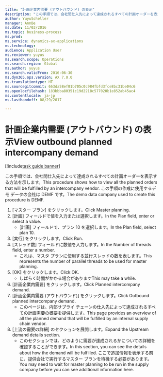 ```yaml
--- 
title: "計画企業内需要 (アウトバウンド) の表示"
description: "この手順では、会社間仕入先によって達成されるすべての計画オーダーを表示する方法を示します。"
author: YuyuScheller
manager: AnnBe
ms.date: 11/03/2016
ms.topic: business-process
ms.prod: 
ms.service: dynamics-ax-applications
ms.technology: 
audience: Application User
ms.reviewer: yuyus
ms.search.scope: Operations
ms.search.region: Global
ms.author: yuyus
ms.search.validFrom: 2016-06-30
ms.dyn365.ops.version: AX 7.0.0
ms.translationtype: HT
ms.sourcegitcommit: 663da58ef01b705c0c984fbfd3fce8bc31be04c6
ms.openlocfilehash: 183bbba80351c19d2218c577020b1e852ab45ac4
ms.contentlocale: ja-jp
ms.lasthandoff: 08/29/2017

---
```

# <a name="view-outbound-planned-intercompany-demand"></a><span data-ttu-id="ca6d5-103">計画企業内需要 (アウトバウンド) の表示</span><span class="sxs-lookup"><span data-stu-id="ca6d5-103">View outbound planned intercompany demand</span></span>

[!include[task guide banner](../../includes/task-guide-banner.md)]

<span data-ttu-id="ca6d5-104">この手順では、会社間仕入先によって達成されるすべての計画オーダーを表示する方法を示します。</span><span class="sxs-lookup"><span data-stu-id="ca6d5-104">This procedure shows how to view all the planned orders that will be fulfilled by an intercompany vendor.</span></span> <span data-ttu-id="ca6d5-105">この手順の作成に使用するデモ データの会社は DEMF です。</span><span class="sxs-lookup"><span data-stu-id="ca6d5-105">The demo data company used to create this procedure is DEMF.</span></span>

1. <span data-ttu-id="ca6d5-106">[マスター プラン] をクリックします。</span><span class="sxs-lookup"><span data-stu-id="ca6d5-106">Click Master planning.</span></span>
2. <span data-ttu-id="ca6d5-107">[計画] フィールドで値を入力または選択します。</span><span class="sxs-lookup"><span data-stu-id="ca6d5-107">In the Plan field, enter or select a value.</span></span>
    * <span data-ttu-id="ca6d5-108">[計画] フィールドで、プラン 10 を選択します。</span><span class="sxs-lookup"><span data-stu-id="ca6d5-108">In the Plan field, select plan 10.</span></span>  
3. <span data-ttu-id="ca6d5-109">[実行] をクリックします。</span><span class="sxs-lookup"><span data-stu-id="ca6d5-109">Click Run.</span></span>
4. <span data-ttu-id="ca6d5-110">[スレッド数] フィールドに数値を入力します。</span><span class="sxs-lookup"><span data-stu-id="ca6d5-110">In the Number of threads field, enter a number.</span></span>
    * <span data-ttu-id="ca6d5-111">これは、マスタ プランに使用する並行スレッドの数を表します。</span><span class="sxs-lookup"><span data-stu-id="ca6d5-111">This represents the number of parallel threads to be used for master planning.</span></span>  
5. <span data-ttu-id="ca6d5-112">[OK] をクリックします。</span><span class="sxs-lookup"><span data-stu-id="ca6d5-112">Click OK.</span></span>
    * <span data-ttu-id="ca6d5-113">しばらく時間がかかる場合があります</span><span class="sxs-lookup"><span data-stu-id="ca6d5-113">This may take a while.</span></span>  
6. <span data-ttu-id="ca6d5-114">[計画企業内需要] をクリックします。</span><span class="sxs-lookup"><span data-stu-id="ca6d5-114">Click Planned intercompany demand.</span></span>
7. <span data-ttu-id="ca6d5-115">[計画企業内需要 (アウトバウンド)] をクリックします。</span><span class="sxs-lookup"><span data-stu-id="ca6d5-115">Click Outbound planned intercompany demand.</span></span>
    * <span data-ttu-id="ca6d5-116">このページは、内部サプライ チェーンの仕入先によって達成されるすべての計画需要の概要を提供します。</span><span class="sxs-lookup"><span data-stu-id="ca6d5-116">This page provides an overview of all the planned demand that will be fulfilled by an internal supply chain vendor.</span></span>  
8. <span data-ttu-id="ca6d5-117">[上流の需要の詳細] のセクションを展開します。</span><span class="sxs-lookup"><span data-stu-id="ca6d5-117">Expand the Upstream demand details section.</span></span>
    * <span data-ttu-id="ca6d5-118">このセクションでは、どのように需要が達成されるかについての詳細を確認することができます。</span><span class="sxs-lookup"><span data-stu-id="ca6d5-118">In this section, you can see the details about how the demand will be fulfilled.</span></span> <span data-ttu-id="ca6d5-119">ここで追加情報を表示する前に、提供会社で実行するマスター プランを待機する必要があります。</span><span class="sxs-lookup"><span data-stu-id="ca6d5-119">You may need to wait for master planning to be run in the supply company before you can see additional information here.</span></span>  


